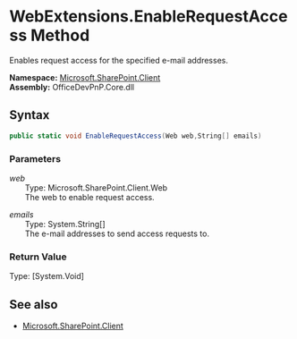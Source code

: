 # WebExtensions.EnableRequestAccess Method  
Enables request access for the specified e-mail addresses.  

**Namespace:** [Microsoft.SharePoint.Client](Microsoft.SharePoint.Client.md)  
**Assembly:** OfficeDevPnP.Core.dll  
## Syntax
```C#
public static void EnableRequestAccess(Web web,String[] emails)
```
### Parameters
*web*  
&emsp;&emsp;Type: Microsoft.SharePoint.Client.Web  
&emsp;&emsp;The web to enable request access.  
  
*emails*  
&emsp;&emsp;Type: System.String[]  
&emsp;&emsp;The e-mail addresses to send access requests to.  
  
### Return Value
Type: [System.Void]  

## See also
- [Microsoft.SharePoint.Client](Microsoft.SharePoint.Client.md)
